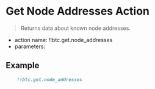 # Get Node Addresses Action

> Returns data about known node addresses.

- action name: !!btc.get.node_addresses
- parameters:

## Example

```md
    !!btc.get.node_addresses
```
